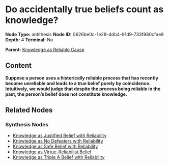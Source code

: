 # Do accidentally true beliefs count as knowledge?

**Node Type:** antithesis
**Node ID:** 0626be0c-1e28-4db4-91d9-733f980cfae9
**Depth:** 4
**Terminal:** No

**Parent:** [Knowledge as Reliable Cause](knowledge-as-reliable-cause-synthesis-0bd02f21-7c76-4ec5-a53c-9ebba54cc773.md)

## Content

**Suppose a person uses a historically reliable process that has recently become unreliable and leads to a true belief purely by coincidence. Intuitively, we would judge that despite the process being reliable in the past, the person’s belief does not constitute knowledge.**

## Related Nodes

### Synthesis Nodes

- [Knowledge as Justified Belief with Reliability](knowledge-as-justified-belief-with-reliability-synthesis-5affc239-0e62-4d35-b7c6-a6b2071ad5c1.md)
- [Knowledge as No Defeaters with Reliability](knowledge-as-no-defeaters-with-reliability-synthesis-03fc068c-c68c-48de-b018-474692950098.md)
- [Knowledge as Safe Belief with Reliability](knowledge-as-safe-belief-with-reliability-synthesis-76ea8cee-3743-49d7-ae31-b1d3496c0564.md)
- [Knowledge as Virtue-Reliabilist Belief](knowledge-as-virtue-reliabilist-belief-synthesis-62f29867-d3b3-422f-b20d-81caac7b2ae7.md)
- [Knowledge as Triple A Belief with Reliability](knowledge-as-triple-a-belief-with-reliability-synthesis-08891e40-b908-4ffe-8cb5-a8a0e49a23f4.md)

